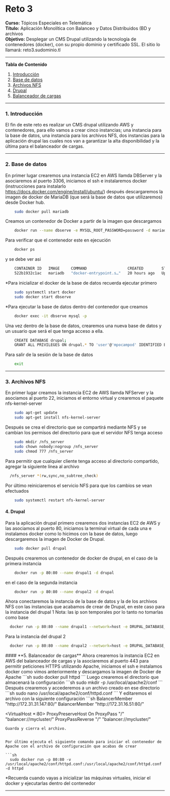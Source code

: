 # **Reto 3**

**Curso:** Tópicos Especiales en Telemática <br>
**Título:** Aplicación Monolítica con Balanceo y Datos Distribuidos (BD y archivos<br>
**Objetivo:** Desplegar un CMS Drupal utilizando la tecnología de contenedores (docker), con su propio
dominio y certificado SSL. El sitio lo llamará: reto3.sudominio.tl<br>

*******

**Tabla de Contenido**

1. [Introducción](#introduction)
2. [Base de datos](#BD)
3. [Archivos NFS](#nfs) 
4. [Drupal](#drupal) 
5. [Balanceador de cargas](#apache)<br>

*******

<div id='introduction'/> 

### **1. Introducción**
El fin de este reto es realizar un CMS drupal utilizando AWS y contenedores, para ello vamos a crear cinco instancias; una instancia para la base de datos, una instancia 
para los archivos NFS, dos instancias para la aplicación drupal las cuales nos van a garantizar la alta disponibilidad y la última para el balanceador de cargas.
*******

<div id='BD'/> 

### **2. Base de datos**
En primer lugar crearemos una instancia EC2 en AWS llamda DBServer y la asociaremos al puerto 3306, iniciamos el ssh e instalaremos docker (instrucciones para instalarlo https://docs.docker.com/engine/install/ubuntu/)
después descargaremos la imagen de docker de MariaDB (que será la base de datos que utilizaremos) desde Docker hub.

```sh
    sudo docker pull mariadb
```
Creamos un contenedor de Docker a partir de la imagen que descargamos 

```sh
    docker run --name dbserve -e MYSQL_ROOT_PASSWORD=password -d mariadb
```
Para verificar que el contenedor este en ejecución 

```sh
    docker ps
```
y se debe ver asi

```sh
    CONTAINER ID   IMAGE     COMMAND                  CREATED        STATUS         PORTS      NAMES
    522b1932c1ac   mariadb   "docker-entrypoint.s…"   20 hours ago   Up 5 seconds   3306/tcp   dbserve
```
*Para inicializar el docker de la base de datos recuerda ejecutar primero

```sh
    sudo systemctl start docker
    sudo docker start dbserve
```
*Para ejecutar la base de datos dentro del contenedor que creamos

```sh
    docker exec -it dbserve mysql -p
```
Una vez dentro de la base de datos, crearemos una nueva base de datos y un usuario que será el que tenga acceso a ella.

```sh
    CREATE DATABASE drupal;
    GRANT ALL PRIVILEGES ON drupal.* TO 'user'@'mpocampod' IDENTIFIED BY '<contraseña>';
```
Para salir de la sesión de la base de datos
```sh
    exit
```
*******

<div id='NFS'/>  

### **3. Archivos NFS**

En primer lugar creamos la instancia EC2 de AWS llamda NFServer y la asociamos al puerto 22, iniciamos el entorno virtual y crearemos el paquete nfs-kernel-server

```sh
    sudo apt-get update
    sudo apt-get install nfs-kernel-server
```
Después se crea el directorio que se compartirá mediante NFS y se cambian los permisos del directorio para que el servidor NFS tenga acceso

```sh
    sudo mkdir /nfs_server
    sudo chown nobody:nogroup /nfs_server
    sudo chmod 777 /nfs_server
```
Para permitir que cualquier cliente tenga acceso al directorio compartido, agregar la siguiente línea al archivo

```sh
  /nfs_server *(rw,sync,no_subtree_check)
```
Por último reiniciaremos el servicio NFS para que los cambios se vean efectuados
```sh
    sudo systemctl restart nfs-kernel-server
```

<div id='drupal'/> 

#### **4. Drupal**

Para la aplicación drupal primero crearemos dos instancias EC2 de AWS y las asociamos al puerto 80, iniciamos la terminal virtual de cada una e instalamos docker como lo hicimos con la base de datos,
luego descargaremos la imagen de Docker de Drupal.
```sh
    sudo docker pull drupal
```
Después crearemos un contenedor de docker de drupal, en el caso de la primera instancia
```sh
    docker run -p 80:80 --name drupal1 -d drupal
```
en el caso de la segunda instancia
```sh
    docker run -p 80:80 --name drupal2 -d drupal
```
Ahora conectaremos la instancia de la base de datos y la de los archivos NFS con las instancias que acabamos de crear de Drupal, en este caso para la instancia del drupal 1
Nota: las ip son temporales por lo tanto no tomarlas como base

```sh
  docker run -p 80:80 --name drupal1 --network=host -e DRUPAL_DATABASE_HOST=172.31.91.32 -e DRUPAL_DATABASE_USER=user@mpocampod -e DRUPAL_DATABASE_PASSWORD=password -e DRUPAL_DATABASE_NAME=drupal -e DRUPAL_FILES_PATH=/mnt/nfs -e DRUPAL_FILES_NFS_SERVER=172.31.93.197 -e DRUPAL_FILES_NFS_PATH=/exports -d drupal
```
Para la instancia del drupal 2
```sh
  docker run -p 80:80 --name drupal2 --network=host -e DRUPAL_DATABASE_HOST=172.31.91.32 -e DRUPAL_DATABASE_USER=user@mpocampod -e DRUPAL_DATABASE_PASSWORD=password -e DRUPAL_DATABASE_NAME=drupal -e DRUPAL_FILES_PATH=/mnt/nfs -e DRUPAL_FILES_NFS_SERVER=172.31.93.197 -e DRUPAL_FILES_NFS_PATH=/exports -d drupal
```
<div id='apache'/> 
#### **5. Balanceador de cargas**
Ahora crearemos la instancia EC2 en AWS del balanceador de cargas y la asociaremos al puerto 443 para permitir peticiones HTTPS utilizando Apache, iniciamos el ssh e instalamos docker como vimos anteriormente y descargamos la imagen de Docker de Apache 
```sh
  sudo docker pull httpd
```
Luego crearemos el directorio que almacenará la configuración
```sh
  sudo mkdir -p /usr/local/apache2/conf
```
Después crearemos y accederemos a un archivo creado en ese directorio
```sh
  sudo nano /usr/local/apache2/conf/httpd.conf
```
Y editaremos el archivo con la siguiente configuración
```sh
  <Proxy "balancer://mycluster">
    BalancerMember "http://172.31.31.147:80/"
    BalancerMember "http://172.31.16.51:80/"
</Proxy>

<VirtualHost *:80>
    ProxyPreserveHost On
    ProxyPass "/" "balancer://mycluster/"
    ProxyPassReverse "/" "balancer://mycluster/"
</VirtualHost>
```
Guarda y cierra el archivo.


Por último ejecuta el siguiente comando para iniciar el contenedor de Apache con el archivo de configuración que acabas de crear

```sh
  sudo docker run -p 80:80 -v /usr/local/apache2/conf/httpd.conf:/usr/local/apache2/conf/httpd.conf -d httpd
```
*Recuerda cuando vayas a inicializar las máquinas virtuales, iniciar el docker y ejecutarlas dentro del contenedor
*******
